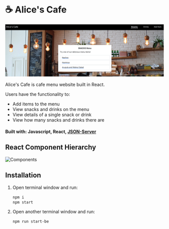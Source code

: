 # ☕ Alice's Cafe

![Components](readme-imgs/cafe.png)

Alice's Cafe is cafe menu website built in React.

Users have the functionality to:

- Add items to the menu
- View snacks and drinks on the menu
- View details of a single snack or drink
- View how many snacks and drinks there are

#### Built with: Javascript, React, [JSON-Server](https://www.npmjs.com/package/json-server)

## React Component Hierarchy

![Components](readme-imgs/components-design.png)

## Installation

1. Open terminal window and run:
   ```
   npm i
   npm start
   ```
2. Open another terminal window and run:
   ```
   npm run start-be
   ```
